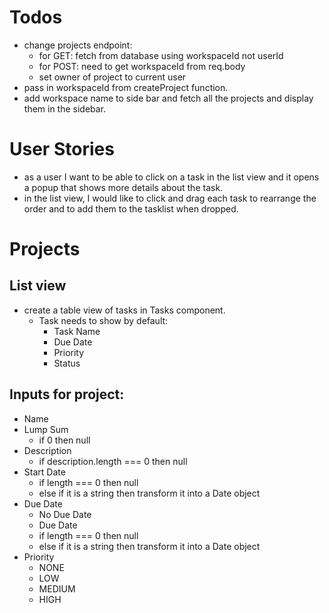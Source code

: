 # Todos

- change projects endpoint:
  - for GET: fetch from database using workspaceId not userId
  - for POST: need to get workspaceId from req.body
  - set owner of project to current user
- pass in workspaceId from createProject function.
- add workspace name to side bar and fetch all the projects and display them in the sidebar.

# User Stories

- as a user I want to be able to click on a task in the list view and it opens a popup that shows more details about the task.
- in the list view, I would like to click and drag each task to rearrange the order and to add them to the tasklist when dropped.

# Projects

## List view

- create a table view of tasks in Tasks component.
  - Task needs to show by default:
    - Task Name
    - Due Date
    - Priority
    - Status

## Inputs for project:

- Name
- Lump Sum
  - if 0 then null
- Description
  - if description.length === 0 then null
- Start Date
  - if length === 0 then null
  - else if it is a string then transform it into a Date object
- Due Date
  - No Due Date
  - Due Date
  - if length === 0 then null
  - else if it is a string then transform it into a Date object
- Priority
  - NONE
  - LOW
  - MEDIUM
  - HIGH
